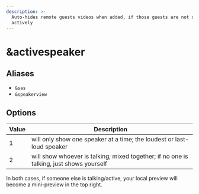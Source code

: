 ```yaml
---
description: >-
  Auto-hides remote guests videos when added, if those guests are not speaking
  actively
---
```


# \&activespeaker

## Aliases

* `&sas`
* `&speakerview`

## Options

| Value | Description                                                                             |
| ----- | --------------------------------------------------------------------------------------- |
| 1     | will only show one speaker at a time; the loudest or last-loud speaker                  |
| 2     | will show whoever is talking; mixed together; if no one is talking, just shows yourself |

In both cases, if someone else is talking/active, your local preview will become a mini-preview in the top right.
